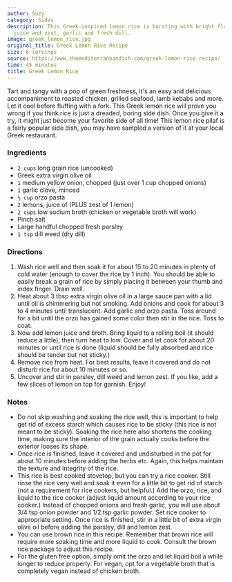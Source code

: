 ```yaml
---
author: Suzy
category: Sides
description: This Greek-inspired lemon rice is bursting with bright flavor from lemon
  juice and zest, garlic and fresh dill.
image: greek_lemon_rice.jpg
original_title: Greek Lemon Rice Recipe
size: 6 servings
source: https://www.themediterraneandish.com/greek-lemon-rice-recipe/
time: 45 minutes
title: Greek Lemon Rice
---
```


Tart and tangy with a pop of green freshness, it's an easy and delicious accompaniment to roasted chicken, grilled seafood, lamb kebabs and more. Let it cool before fluffing with a fork. This Greek lemon rice will prove you wrong if you think rice is just a dreaded, boring side dish. Once you give it a try, it might just become your favorite side of all time! This lemon rice pilaf is a fairly popular side dish, you may have sampled a version of it at your local Greek restaurant.

### Ingredients

* `2 cups` long grain rice (uncooked)
* Greek extra virgin olive oil
* `1` medium yellow onion, chopped (just over 1 cup chopped onions)
* `1` garlic clove, minced
* `½ cup` orzo pasta
* `2` lemons, juice of (PLUS zest of 1 lemon)
* `2 cups` low sodium broth (chicken or vegetable broth will work)
* Pinch salt
* Large handful chopped fresh parsley
* `1 tsp` dill weed (dry dill)

### Directions

1. Wash rice well and then soak it for about 15 to 20 minutes in plenty of cold water (enough to cover the rice by 1 inch). You should be able to easily break a grain of rice by simply placing it between your thumb and index finger. Drain well.
2. Heat about 3 tbsp extra virgin olive oil in a large sauce pan with a lid until oil is shimmering but not smoking.  Add onions and cook for about 3 to 4 minutes until translucent. Add garlic and orzo pasta. Toss around for a bit until the orzo has gained some color then stir in the rice. Toss to coat.
3. Now add lemon juice and broth. Bring liquid to a rolling boil (it should reduce a little), then turn heat to low. Cover and let cook for about 20 minutes or until rice is done (liquid should be fully absorbed and rice should be tender but not sticky.)
4. Remove rice from heat. For best results, leave it covered and do not disturb rice for about 10 minutes or so.
5. Uncover and stir in parsley, dill weed and lemon zest. If you like, add a few slices of lemon on top for garnish. Enjoy!

### Notes

* Do not skip washing and soaking the rice well, this is important to help get rid of excess starch which causes rice to be sticky (this rice is not meant to be sticky). Soaking the rice here also shortens the cooking time, making sure the interior of the grain actually cooks before the exterior looses its shape.
* Once rice is finished, leave it covered and undisturbed in the pot for about 10 minutes before adding the herbs etc. Again, this helps maintain the texture and integrity of the rice.
* This rice is best cooked stovetop, but you can try a rice cooker. Still rinse the rice very well and soak it even for a little bit to get rid of starch (not a requirement for rice cookers, but helpful.) Add the orzo, rice, and liquid to the rice cooker (adjust liquid amount according to your rice cooker.) Instead of chopped onions and fresh garlic, you will use about 3/4 tsp onion powder and 1/2 tsp garlic powder. Set rice cooker to appropriate setting. Once rice is finished, stir in a little bit of extra virgin olive oil before adding the parsley, dill and lemon zest.
* You can use brown rice in this recipe. Remember that brown rice will require more soaking time and more liquid to cook. Consult the brown rice package to adjust this recipe.
* For the gluten free option, simply omit the orzo and let liquid boil a while longer to reduce properly. For vegan, opt for a vegetable broth that is completely vegan instead of chicken broth.